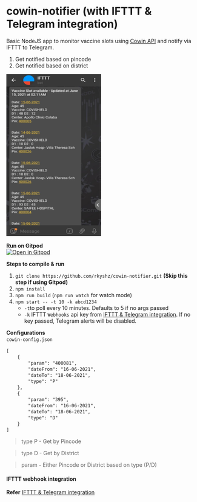 # cowin-notifier (with IFTTT & Telegram integration)

Basic NodeJS app to monitor vaccine slots using [Cowin API](https://apisetu.gov.in/public/marketplace/api/cowin "Cowin API") and notify via IFTTT to Telegram.
1) Get notified based on pincode
2) Get notified based on district

<img src="https://github.com/rkyshz/cowin-notifier/blob/master/docs/telegram.jpeg" width="250" height="426" />

**Run on Gitpod**</br>
[![Open in Gitpod](https://gitpod.io/button/open-in-gitpod.svg)](https://gitpod.io/#https://github.com/rkyshz/cowin-notifier)&nbsp;

**Steps to compile & run**
1) `git clone https://github.com/rkyshz/cowin-notifier.git` **(Skip this step if using Gitpod)**
2) `npm install`
3) `npm run build` (`npm run watch` for watch mode)
4) `npm start -- -t 10 -k abcd1234` 
    - `-t`to poll every 10 minutes. Defaults to 5 if no args passed
    - `-k` IFTTT `Webhooks` api key from [IFTTT & Telegram integration](https://github.com/rkyshz/cowin-notifier/blob/master/IFTTT.md). If no key passed, Telegram alerts will be disabled.

**Configurations**<br/>
`cowin-config.json`

```
[
    {
        "param": "400081",
        "dateFrom": "16-06-2021",
        "dateTo": "18-06-2021",
        "type": "P"
    },
    {
        "param": "395",
        "dateFrom": "16-06-2021",
        "dateTo": "18-06-2021",
        "type": "D"
    }
]
```
>type P - Get by Pincode

>type D - Get by District

>param - Either Pincode or District based on type (P/D)

<h4>IFTTT webhook integration</h4>

**Refer** [IFTTT & Telegram integration](https://github.com/rkyshz/cowin-notifier/blob/master/IFTTT.md)
